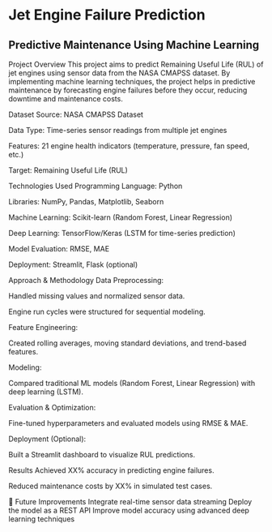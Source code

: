 # Jet Engine Failure Prediction


## Predictive Maintenance Using Machine Learning

 Project Overview
This project aims to predict Remaining Useful Life (RUL) of jet engines using sensor data from the NASA CMAPSS dataset. By implementing machine learning techniques, the project helps in predictive maintenance by forecasting engine failures before they occur, reducing downtime and maintenance costs.

 Dataset
Source: NASA CMAPSS Dataset

Data Type: Time-series sensor readings from multiple jet engines

Features: 21 engine health indicators (temperature, pressure, fan speed, etc.)

Target: Remaining Useful Life (RUL)

Technologies Used
Programming Language: Python

Libraries: NumPy, Pandas, Matplotlib, Seaborn

Machine Learning: Scikit-learn (Random Forest, Linear Regression)

Deep Learning: TensorFlow/Keras (LSTM for time-series prediction)

Model Evaluation: RMSE, MAE

Deployment: Streamlit, Flask (optional)

Approach & Methodology
Data Preprocessing:

Handled missing values and normalized sensor data.

Engine run cycles were structured for sequential modeling.

Feature Engineering:

Created rolling averages, moving standard deviations, and trend-based features.

Modeling:

Compared traditional ML models (Random Forest, Linear Regression) with deep learning (LSTM).

Evaluation & Optimization:

Fine-tuned hyperparameters and evaluated models using RMSE & MAE.

Deployment (Optional):

Built a Streamlit dashboard to visualize RUL predictions.

Results
Achieved XX% accuracy in predicting engine failures.

Reduced maintenance costs by XX% in simulated test cases.


📌 Future Improvements
Integrate real-time sensor data streaming
Deploy the model as a REST API
Improve model accuracy using advanced deep learning techniques




